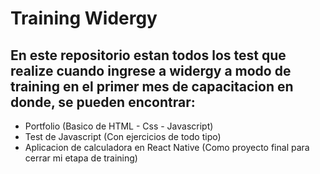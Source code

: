 # Training Widergy
## En este repositorio estan todos los test que realize cuando ingrese a widergy a modo de training en el primer mes de capacitacion en donde, se pueden encontrar:

- Portfolio (Basico de HTML - Css - Javascript)
- Test de Javascript (Con ejercicios de todo tipo)
- Aplicacion de calculadora en React Native (Como proyecto final para cerrar mi etapa de training)
